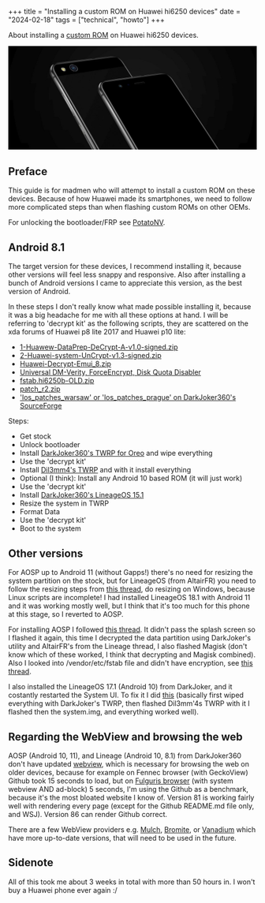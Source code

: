 +++
title = "Installing a custom ROM on Huawei hi6250 devices"
date = "2024-02-18"
tags = ["technical", "howto"]
+++

About installing a [custom ROM](https://en.wikipedia.org/wiki/Custom_firmware#Android) on Huawei hi6250 devices.

<!--more-->

![WAS-LX1](was-lx1.jpg)

## Preface

This guide is for madmen who will attempt to install a custom ROM on these devices. Because of how Huawei made its smartphones, we need to follow more complicated steps than when flashing custom ROMs on other OEMs.

For unlocking the bootloader/FRP see [PotatoNV](https://github.com/mashed-potatoes/PotatoNV).

## Android 8.1

The target version for these devices, I recommend installing it, because other versions will feel less snappy and responsive. Also after installing a bunch of Android versions I came to appreciate this version, as the best version of Android.

In these steps I don't really know what made possible installing it, because it was a big headache for me with all these options at hand. I will be referring to 'decrypt kit' as the following scripts, they are scattered on the xda forums of Huawei p8 lite 2017 and Huawei p10 lite:
- [1-Huawew-DataPrep-DeCrypt-A-v1.0-signed.zip](https://sourceforge.net/projects/altairfr-huawei/files/patches/A-Only/1-Huawei-DataPrep-DeCrypt-A-v1.0-signed.zip/download)
- [2-Huawei-system-UnCrypt-v1.3-signed.zip](https://sourceforge.net/projects/altairfr-huawei/files/patches/A-Only/2-Huawei-system-UnCrypt-v1.3-signed.zip/download)
- [Huawei-Decrypt-Emui_8.zip](https://sourceforge.net/projects/darkjoker360-developements/files/Huawei/Huawei-Decrypt-Emui_8.zip/download)
- [Universal DM-Verity, ForceEncrypt, Disk Quota Disabler](https://xdaforums.com/t/deprecated-universal-dm-verity-forceencrypt-disk-quota-disabler-11-2-2020.3817389/)
- [fstab.hi6250b-OLD.zip](https://sourceforge.net/projects/darkjoker360-developements/files/Huawei/fstab.hi6250b-OLD.zip/download)
- [patch_r2.zip](https://sourceforge.net/projects/darkjoker360-developements/files/Huawei/P10%20Lite/Android-10/patch_r2.zip/download)
- ['los_patches_warsaw' or 'los_patches_prague' on DarkJoker360's SourceForge](https://sourceforge.net/projects/darkjoker360-developements/files/Huawei/)

Steps:
- Get stock
- Unlock bootloader
- Install [DarkJoker360's TWRP for Oreo](https://sourceforge.net/projects/darkjoker360-developements/files/Huawei/P8%20Lite%202017/Pie/TWRP/) and wipe everything
- Use the 'decrypt kit'
- Install [Dil3mm4's TWRP](https://xdaforums.com/t/recovery-treble-11-05-twrp-3-2-1-0-for-huawei-p8-lite-2017-all-variants.3773970/) and with it install everything
- Optional (I think): Install any Android 10 based ROM (it will just work)
- Use the 'decrypt kit'
- Install [DarkJoker360's LineageOS 15.1](https://sourceforge.net/projects/darkjoker360-developements/files/Huawei/P8%20Lite%202017/Oreo/LineageOS-15.1/)
- Resize the system in TWRP
- Format Data
- Use the 'decrypt kit'
- Boot to the system

## Other versions

For AOSP up to Android 11 (without Gapps!) there's no need for resizing the system partition on the stock, but for LineageOS (from AltairFR) you need to follow the resizing steps from [this thread](https://xdaforums.com/t/rom-prague-11-lineageos-18-1-for-huawei-p8-lite-2017.4275551/), do resizing on Windows, because Linux scripts are incomplete! I had installed LineageOS 18.1 with Android 11 and it was working mostly well, but I think that it's too much for this phone at this stage, so I reverted to AOSP.

For installing AOSP I followed [this thread](https://xdaforums.com/t/rom-11-darkjoker360-aosp-11-for-huawei-p8-lite-2017.4220705/). It didn't pass the splash screen so I flashed it again, this time I decrypted the data partition using DarkJoker's utility and AltairFR's from the Lineage thread, I also flashed Magisk (don't know which of these worked, I think that decrypting and Magisk combined). Also I looked into /vendor/etc/fstab file and didn't have encryption, see [this thread](https://xdaforums.com/t/aio-prepare-your-device-and-your-knowledge-for-any-gsi.3812024/).

I also installed the LineageOS 17.1 (Android 10) from DarkJoker, and it costantly restarted the System UI. To fix it I did [this](https://xdaforums.com/t/rom-10-lineageos-17-1-for-huawei-p8-lite-2017.4064121/post-83043203) (basically first wiped everything with DarkJoker's TWRP, then flashed Dil3mm'4s TWRP with it I flashed then the system.img, and everything worked well).

## Regarding the WebView and browsing the web

AOSP (Android 10, 11), and Lineage (Android 10, 8.1) from DarkJoker360 don't have updated [webview](https://developer.android.com/reference/android/webkit/WebView), which is necessary for browsing the web on older devices, because for example on Fennec browser (with GeckoView) Github took 15 seconds to load, but on [Fulguris browser](https://slions.net/resources/fulguris.10/) (with system webview AND ad-block) 5 seconds, I'm using the Github as a benchmark, because it's the most bloated website I know of. Version 81 is working fairly well with rendering every page (except for the Github README.md file only, and WSJ). Version 86 can render Github correct.

There are a few WebView providers e.g. [Mulch](https://gitlab.com/divested-mobile/mulch), [Bromite](https://www.bromite.org/system_web_view), or [Vanadium](https://github.com/GrapheneOS/Vanadium) which have more up-to-date versions, that will need to be used in the future.

## Sidenote

All of this took me about 3 weeks in total with more than 50 hours in. I won't buy a Huawei phone ever again :/
